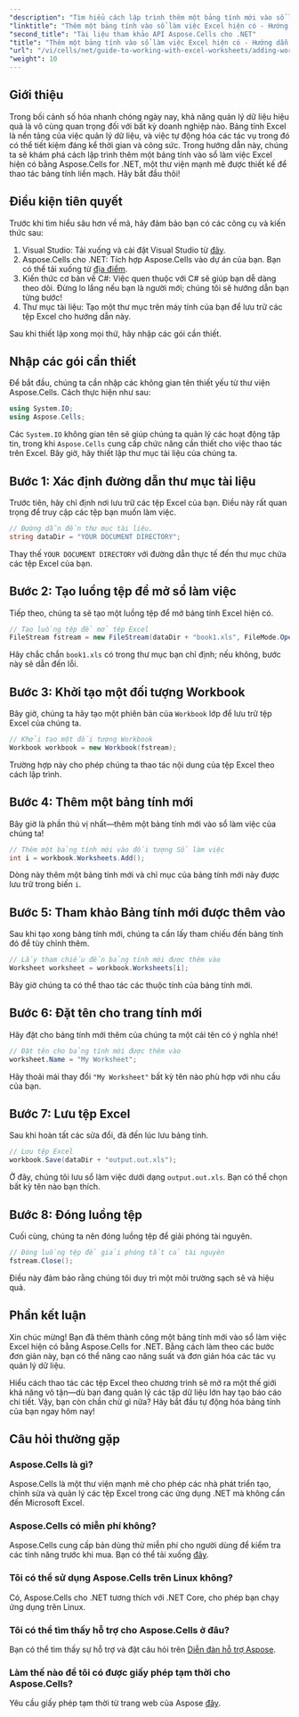 ```yaml
---
"description": "Tìm hiểu cách lập trình thêm một bảng tính mới vào sổ làm việc Excel hiện có bằng Aspose.Cells cho .NET. Hướng dẫn từng bước này bao gồm việc lưu sổ làm việc đã chỉnh sửa, giúp các nhà phát triển dễ dàng thực hiện."
"linktitle": "Thêm một bảng tính vào sổ làm việc Excel hiện có - Hướng dẫn C#"
"second_title": "Tài liệu tham khảo API Aspose.Cells cho .NET"
"title": "Thêm một bảng tính vào sổ làm việc Excel hiện có - Hướng dẫn C#"
"url": "/vi/cells/net/guide-to-working-with-excel-worksheets/adding-worksheet-to-existing-excel-workbook-csharp-tutorial/"
"weight": 10
---
```


## Giới thiệu

Trong bối cảnh số hóa nhanh chóng ngày nay, khả năng quản lý dữ liệu hiệu quả là vô cùng quan trọng đối với bất kỳ doanh nghiệp nào. Bảng tính Excel là nền tảng của việc quản lý dữ liệu, và việc tự động hóa các tác vụ trong đó có thể tiết kiệm đáng kể thời gian và công sức. Trong hướng dẫn này, chúng ta sẽ khám phá cách lập trình thêm một bảng tính vào sổ làm việc Excel hiện có bằng Aspose.Cells for .NET, một thư viện mạnh mẽ được thiết kế để thao tác bảng tính liền mạch. Hãy bắt đầu thôi!

## Điều kiện tiên quyết

Trước khi tìm hiểu sâu hơn về mã, hãy đảm bảo bạn có các công cụ và kiến thức sau:

1. Visual Studio: Tải xuống và cài đặt Visual Studio từ [đây](https://visualstudio.microsoft.com/vs/).
2. Aspose.Cells cho .NET: Tích hợp Aspose.Cells vào dự án của bạn. Bạn có thể tải xuống từ [địa điểm](https://releases.aspose.com/cells/net/).
3. Kiến thức cơ bản về C#: Việc quen thuộc với C# sẽ giúp bạn dễ dàng theo dõi. Đừng lo lắng nếu bạn là người mới; chúng tôi sẽ hướng dẫn bạn từng bước!
4. Thư mục tài liệu: Tạo một thư mục trên máy tính của bạn để lưu trữ các tệp Excel cho hướng dẫn này.

Sau khi thiết lập xong mọi thứ, hãy nhập các gói cần thiết.

## Nhập các gói cần thiết

Để bắt đầu, chúng ta cần nhập các không gian tên thiết yếu từ thư viện Aspose.Cells. Cách thực hiện như sau:

```csharp
using System.IO;
using Aspose.Cells;
```

Các `System.IO` không gian tên sẽ giúp chúng ta quản lý các hoạt động tập tin, trong khi `Aspose.Cells` cung cấp chức năng cần thiết cho việc thao tác trên Excel. Bây giờ, hãy thiết lập thư mục tài liệu của chúng ta.

## Bước 1: Xác định đường dẫn thư mục tài liệu

Trước tiên, hãy chỉ định nơi lưu trữ các tệp Excel của bạn. Điều này rất quan trọng để truy cập các tệp bạn muốn làm việc.

```csharp
// Đường dẫn đến thư mục tài liệu.
string dataDir = "YOUR DOCUMENT DIRECTORY";
```

Thay thế `YOUR DOCUMENT DIRECTORY` với đường dẫn thực tế đến thư mục chứa các tệp Excel của bạn.

## Bước 2: Tạo luồng tệp để mở sổ làm việc

Tiếp theo, chúng ta sẽ tạo một luồng tệp để mở bảng tính Excel hiện có.

```csharp
// Tạo luồng tệp để mở tệp Excel
FileStream fstream = new FileStream(dataDir + "book1.xls", FileMode.Open);
```

Hãy chắc chắn `book1.xls` có trong thư mục bạn chỉ định; nếu không, bước này sẽ dẫn đến lỗi.

## Bước 3: Khởi tạo một đối tượng Workbook

Bây giờ, chúng ta hãy tạo một phiên bản của `Workbook` lớp để lưu trữ tệp Excel của chúng ta.

```csharp
// Khởi tạo một đối tượng Workbook
Workbook workbook = new Workbook(fstream);
```

Trường hợp này cho phép chúng ta thao tác nội dung của tệp Excel theo cách lập trình.

## Bước 4: Thêm một bảng tính mới

Bây giờ là phần thú vị nhất—thêm một bảng tính mới vào sổ làm việc của chúng ta!

```csharp
// Thêm một bảng tính mới vào đối tượng Sổ làm việc
int i = workbook.Worksheets.Add();
```

Dòng này thêm một bảng tính mới và chỉ mục của bảng tính mới này được lưu trữ trong biến `i`.

## Bước 5: Tham khảo Bảng tính mới được thêm vào

Sau khi tạo xong bảng tính mới, chúng ta cần lấy tham chiếu đến bảng tính đó để tùy chỉnh thêm.

```csharp
// Lấy tham chiếu đến bảng tính mới được thêm vào
Worksheet worksheet = workbook.Worksheets[i];
```

Bây giờ chúng ta có thể thao tác các thuộc tính của bảng tính mới.

## Bước 6: Đặt tên cho trang tính mới

Hãy đặt cho bảng tính mới thêm của chúng ta một cái tên có ý nghĩa nhé!

```csharp
// Đặt tên cho bảng tính mới được thêm vào
worksheet.Name = "My Worksheet";
```

Hãy thoải mái thay đổi `"My Worksheet"` bất kỳ tên nào phù hợp với nhu cầu của bạn.

## Bước 7: Lưu tệp Excel

Sau khi hoàn tất các sửa đổi, đã đến lúc lưu bảng tính.

```csharp
// Lưu tệp Excel
workbook.Save(dataDir + "output.out.xls");
```

Ở đây, chúng tôi lưu sổ làm việc dưới dạng `output.out.xls`. Bạn có thể chọn bất kỳ tên nào bạn thích.

## Bước 8: Đóng luồng tệp

Cuối cùng, chúng ta nên đóng luồng tệp để giải phóng tài nguyên.

```csharp
// Đóng luồng tệp để giải phóng tất cả tài nguyên
fstream.Close();
```

Điều này đảm bảo rằng chúng tôi duy trì một môi trường sạch sẽ và hiệu quả.

## Phần kết luận

Xin chúc mừng! Bạn đã thêm thành công một bảng tính mới vào sổ làm việc Excel hiện có bằng Aspose.Cells for .NET. Bằng cách làm theo các bước đơn giản này, bạn có thể nâng cao năng suất và đơn giản hóa các tác vụ quản lý dữ liệu. 

Hiểu cách thao tác các tệp Excel theo chương trình sẽ mở ra một thế giới khả năng vô tận—dù bạn đang quản lý các tập dữ liệu lớn hay tạo báo cáo chi tiết. Vậy, bạn còn chần chừ gì nữa? Hãy bắt đầu tự động hóa bảng tính của bạn ngay hôm nay!

## Câu hỏi thường gặp

### Aspose.Cells là gì?
Aspose.Cells là một thư viện mạnh mẽ cho phép các nhà phát triển tạo, chỉnh sửa và quản lý các tệp Excel trong các ứng dụng .NET mà không cần đến Microsoft Excel.

### Aspose.Cells có miễn phí không?
Aspose.Cells cung cấp bản dùng thử miễn phí cho người dùng để kiểm tra các tính năng trước khi mua. Bạn có thể tải xuống [đây](https://releases.aspose.com/cells/net/).

### Tôi có thể sử dụng Aspose.Cells trên Linux không?
Có, Aspose.Cells cho .NET tương thích với .NET Core, cho phép bạn chạy ứng dụng trên Linux.

### Tôi có thể tìm thấy hỗ trợ cho Aspose.Cells ở đâu?
Bạn có thể tìm thấy sự hỗ trợ và đặt câu hỏi trên [Diễn đàn hỗ trợ Aspose](https://forum.aspose.com/c/cells/9).

### Làm thế nào để tôi có được giấy phép tạm thời cho Aspose.Cells?
Yêu cầu giấy phép tạm thời từ trang web của Aspose [đây](https://purchase.conholdate.com/temporary-license/).